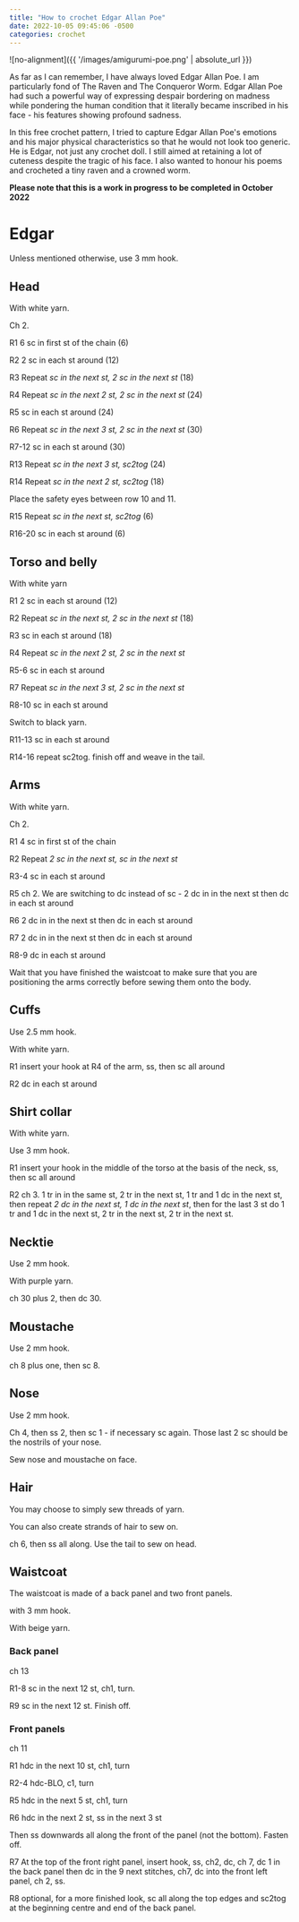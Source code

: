 ```yaml
---
title: "How to crochet Edgar Allan Poe"
date: 2022-10-05 09:45:06 -0500
categories: crochet
---
```


![no-alignment]({{ '/images/amigurumi-poe.png' | absolute_url }})

As far as I can remember, I have always loved Edgar Allan Poe. I am particularly fond of The Raven and The Conqueror Worm. Edgar Allan Poe had such a powerful way of expressing despair bordering on madness while pondering the human condition that it literally became inscribed in his face - his features showing profound sadness.

In this free crochet pattern, I tried to capture Edgar Allan Poe's emotions and his major physical characteristics so that he would not look too generic. He is Edgar, not just any crochet doll. I still aimed at retaining a lot of cuteness despite the tragic of his face. I also wanted to honour his poems and crocheted a tiny raven and a crowned worm. 

**Please note that this is a work in progress to be completed in October 2022**

# Edgar

Unless mentioned otherwise, use 3 mm hook.

## Head 

With white yarn.

Ch 2.

R1 6 sc in first st of the chain (6)

R2 2 sc in each st around (12)

R3 Repeat *sc in the next st, 2 sc in the next st* (18)

R4 Repeat *sc in the next 2 st, 2 sc in the next st* (24)

R5 sc in each st around (24)

R6 Repeat *sc in the next 3 st, 2 sc in the next st* (30)

R7-12 sc in each st around (30)

R13 Repeat *sc in the next 3 st, sc2tog* (24)

R14 Repeat *sc in the next 2 st, sc2tog* (18)

Place the safety eyes between row 10 and 11.

R15 Repeat *sc in the next st, sc2tog* (6)

R16-20 sc in each st around (6)


## Torso and belly

With white yarn

R1 2 sc in each st around (12)

R2 Repeat *sc in the next st, 2 sc in the next st* (18)

R3 sc in each st around (18)

R4 Repeat *sc in the next 2 st, 2 sc in the next st* 

R5-6 sc in each st around

R7 Repeat *sc in the next 3 st, 2 sc in the next st* 

R8-10 sc in each st around

Switch to black yarn.

R11-13 sc in each st around

R14-16 repeat sc2tog. finish off and weave in the tail.

## Arms

With white yarn.

Ch 2.

R1 4 sc in first st of the chain

R2 Repeat *2 sc in the next st, sc in the next st*

R3-4 sc in each st around

R5 ch 2. We are switching to dc instead of sc - 2 dc in in the next st then dc in each st around

R6 2 dc in in the next st then dc in each st around

R7 2 dc in in the next st then dc in each st around

R8-9 dc in each st around

Wait that you have finished the waistcoat to make sure that you are positioning the arms correctly before sewing them onto the body.


## Cuffs

Use 2.5 mm hook.

With white yarn.

R1 insert your hook at R4 of the arm, ss, then sc all around

R2 dc in each st around

## Shirt collar

With white yarn.

Use 3 mm hook.

R1 insert your hook in the middle of the torso at the basis of the neck, ss, then sc all around

R2 ch 3. 1 tr in in the same st, 2 tr in the next st, 1 tr and 1 dc in the next st, then repeat *2 dc in the next st, 1 dc in the next st*, then for the last 3 st do 1 tr and 1 dc in the next st, 2 tr in the next st, 2 tr in the next st.


## Necktie

Use 2 mm hook.

With purple yarn.

ch 30 plus 2, then dc 30.

## Moustache

Use 2 mm hook.

ch 8 plus one, then sc 8.

## Nose

Use 2 mm hook.

Ch 4, then ss 2, then sc 1 - if necessary sc again. Those last 2 sc should be the nostrils of your nose.

Sew nose and moustache on face.

## Hair

You may choose to simply sew threads of yarn.

You can also create strands of hair to sew on.

ch 6, then ss all along. Use the tail to sew on head.

## Waistcoat

The waistcoat is made of a back panel and two front panels.

with 3 mm hook. 

With beige yarn.

### Back panel

ch 13

R1-8 sc in the next 12 st, ch1, turn.

R9 sc in the next 12 st. Finish off.

### Front panels 

ch 11

R1 hdc in the next 10 st, ch1, turn

R2-4 hdc-BLO, c1, turn

R5 hdc in the next 5 st, ch1, turn

R6 hdc in the next 2 st, ss in the next 3 st

Then ss downwards all along the front of the panel (not the bottom). Fasten off.

R7 At the top of the front right panel, insert hook, ss, ch2, dc, ch 7, dc 1 in the back panel then dc in the 9 next stitches, ch7, dc into the front left panel, ch 2, ss.

R8 optional, for a more finished look, sc all along the top edges and sc2tog at the beginning centre and end of the back panel.


















